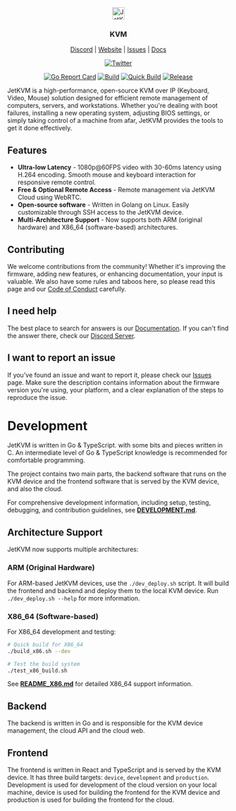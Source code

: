<div align="center">
    <img alt="JetKVM logo" src="https://jetkvm.com/logo-blue.png" height="28">

### KVM

[Discord](https://jetkvm.com/discord) | [Website](https://jetkvm.com) | [Issues](https://github.com/jetkvm/cloud-api/issues) | [Docs](https://jetkvm.com/docs)

[![Twitter](https://img.shields.io/twitter/url/https/twitter.com/jetkvm.svg?style=social&label=Follow%20%40JetKVM)](https://twitter.com/jetkvm)

[![Go Report Card](https://goreportcard.com/badge/github.com/jetkvm/kvm)](https://goreportcard.com/report/github.com/jetkvm/kvm)
[![Build](https://github.com/jetkvm/kvm/actions/workflows/build.yml/badge.svg)](https://github.com/jetkvm/kvm/actions/workflows/build.yml)
[![Quick Build](https://github.com/jetkvm/kvm/actions/workflows/quick-build.yml/badge.svg)](https://github.com/jetkvm/kvm/actions/workflows/quick-build.yml)
[![Release](https://github.com/jetkvm/kvm/actions/workflows/release.yml/badge.svg)](https://github.com/jetkvm/kvm/actions/workflows/release.yml)

</div>

JetKVM is a high-performance, open-source KVM over IP (Keyboard, Video, Mouse) solution designed for efficient remote management of computers, servers, and workstations. Whether you're dealing with boot failures, installing a new operating system, adjusting BIOS settings, or simply taking control of a machine from afar, JetKVM provides the tools to get it done effectively.

## Features

- **Ultra-low Latency** - 1080p@60FPS video with 30-60ms latency using H.264 encoding. Smooth mouse and keyboard interaction for responsive remote control.
- **Free & Optional Remote Access** - Remote management via JetKVM Cloud using WebRTC.
- **Open-source software** - Written in Golang on Linux. Easily customizable through SSH access to the JetKVM device.
- **Multi-Architecture Support** - Now supports both ARM (original hardware) and X86_64 (software-based) architectures.

## Contributing

We welcome contributions from the community! Whether it's improving the firmware, adding new features, or enhancing documentation, your input is valuable. We also have some rules and taboos here, so please read this page and our [Code of Conduct](/CODE_OF_CONDUCT.md) carefully.

## I need help

The best place to search for answers is our [Documentation](https://jetkvm.com/docs). If you can't find the answer there, check our [Discord Server](https://jetkvm.com/discord).

## I want to report an issue

If you've found an issue and want to report it, please check our [Issues](https://github.com/jetkvm/kvm/issues) page. Make sure the description contains information about the firmware version you're using, your platform, and a clear explanation of the steps to reproduce the issue.

# Development

JetKVM is written in Go & TypeScript. with some bits and pieces written in C. An intermediate level of Go & TypeScript knowledge is recommended for comfortable programming.

The project contains two main parts, the backend software that runs on the KVM device and the frontend software that is served by the KVM device, and also the cloud.

For comprehensive development information, including setup, testing, debugging, and contribution guidelines, see **[DEVELOPMENT.md](DEVELOPMENT.md)**.

## Architecture Support

JetKVM now supports multiple architectures:

### ARM (Original Hardware)
For ARM-based JetKVM devices, use the `./dev_deploy.sh` script. It will build the frontend and backend and deploy them to the local KVM device. Run `./dev_deploy.sh --help` for more information.

### X86_64 (Software-based)
For X86_64 development and testing:

```bash
# Quick build for X86_64
./build_x86.sh --dev

# Test the build system
./test_x86_build.sh
```

See **[README_X86.md](README_X86.md)** for detailed X86_64 support information.

## Backend

The backend is written in Go and is responsible for the KVM device management, the cloud API and the cloud web.

## Frontend

The frontend is written in React and TypeScript and is served by the KVM device. It has three build targets: `device`, `development` and `production`. Development is used for development of the cloud version on your local machine, device is used for building the frontend for the KVM device and production is used for building the frontend for the cloud.
